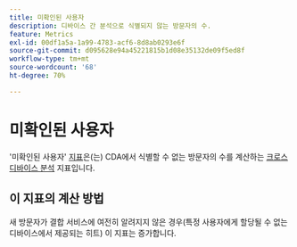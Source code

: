 ```yaml
---
title: 미확인된 사용자
description: 디바이스 간 분석으로 식별되지 않는 방문자의 수.
feature: Metrics
exl-id: 00df1a5a-1a99-4783-acf6-8d8ab0293e6f
source-git-commit: d095628e94a45221815b1d08e35132de09f5ed8f
workflow-type: tm+mt
source-wordcount: '68'
ht-degree: 70%

---
```


# 미확인된 사용자

&#39;미확인된 사용자&#39; [지표](overview.md)은(는) CDA에서 식별할 수 없는 방문자의 수를 계산하는 [크로스 디바이스 분석](../cda/overview.md) 지표입니다.

## 이 지표의 계산 방법

새 방문자가 결합 서비스에 여전히 알려지지 않은 경우(특정 사용자에게 할당될 수 없는 디바이스에서 제공되는 히트) 이 지표는 증가합니다.
